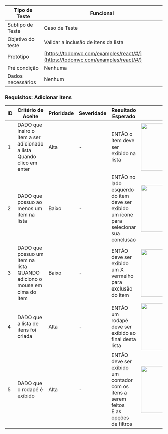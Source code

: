 | Tipo de Teste | Funcional |
|---------------|-----------|
| Subtipo de Teste | Caso de Teste |
| Objetivo do teste | Validar a inclusão de itens da lista |
| Protótipo | [https://todomvc.com/examples/react/#/](https://todomvc.com/examples/react/#/) |
| Pré condição | Nenhuma |
| Dados necessários | Nenhum |

### Requisitos: Adicionar itens

| ID | Critério de Aceite | Prioridade | Severidade | Resultado Esperado | Resultado Obtido | Defeitos | Status |
|----|---------------------|------------|------------|--------------------|------------------|----------|--------|
| 1  | DADO que insiro o item a ser adicionado a lista <br>Quando clico em enter | Alta | - | ENTÃO o item deve ser exibido na lista | <img src="https://github.com/laismedrado/todomvc/assets/31759644/3d51dbd5-b2ef-4a31-af01-61cddaa868d5" width="350" height="150"  /> | - | 😀 |
| 2  | DADO que possuo ao menos um item na lista | Baixo | - | ENTÃO no lado esquerdo do item deve ser exibido um ícone para selecionar sua conclusão | <img src="https://github.com/laismedrado/APIIBGE/assets/31759644/9714a860-122c-489d-b783-12567e53ebb5" width="350" height="150"  /> | - | 😀 |
| 3  | DADO que possuo um item na lista <br>QUANDO adiciono o mouse em cima do item | Baixo | - | ENTÃO deve ser exibido um X vermelho para exclusão do item | <img src="https://github.com/laismedrado/todomvc/assets/31759644/09cfa710-df02-477f-9166-d539196d4b5c" width="350" height="150"  /> | - | 😀 |
| 4  | DADO que a lista de itens foi criada | Alta | - | ENTÃO um rodapé deve ser exibido ao final desta lista | <img src="https://github.com/laismedrado/todomvc/assets/31759644/510b1448-0324-47a6-8c72-ae0393484189" width="350" height="150"  /> | - | 😀 |
| 5  | DADO que o rodapé é exibido | Alta | - | ENTÃO deve ser exibido um contador com os itens a serem feitos <br>E as opções de filtros | <img src="https://github.com/laismedrado/todomvc/assets/31759644/745b5bd0-47cb-4217-8bd7-c25b6edcb028" width="350" height="150"  /> | - | 😀 |

